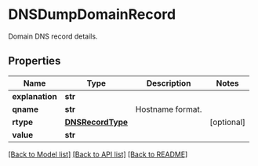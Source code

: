 # DNSDumpDomainRecord

Domain DNS record details.
## Properties
Name | Type | Description | Notes
------------ | ------------- | ------------- | -------------
**explanation** | **str** |  | 
**qname** | **str** | Hostname format. | 
**rtype** | [**DNSRecordType**](DNSRecordType.md) |  | [optional] 
**value** | **str** |  | 

[[Back to Model list]](../README.md#documentation-for-models) [[Back to API list]](../README.md#documentation-for-api-endpoints) [[Back to README]](../README.md)


